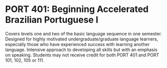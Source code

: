 # PORT 401: Beginning Accelerated Brazilian Portuguese I

Covers levels one and two of the basic language sequence in one semester. Designed for highly motivated undergraduate/graduate language learners, especially those who have experienced success with learning another language. Intensive approach to developing all skills but with an emphasis on speaking. Students may not receive credit for both PORT 401 and PORT 101, 102, 105 or 111.